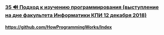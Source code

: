 ### [35 🔊 Подход к изучению программирования (выступление на дне факультета Информатики КПИ 12 декабря 2018)](https://www.youtube.com/watch?v=zMU4ir10DMg)

#### https://github.com/HowProgrammingWorks/Index

